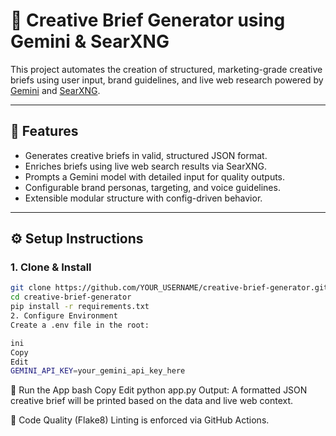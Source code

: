 # 📝 Creative Brief Generator using Gemini & SearXNG

This project automates the creation of structured, marketing-grade creative briefs using user input, brand guidelines, and live web research powered by [Gemini](https://ai.google.dev/) and [SearXNG](https://github.com/searxng/searxng).

---

## 🚀 Features

- Generates creative briefs in valid, structured JSON format.
- Enriches briefs using live web search results via SearXNG.
- Prompts a Gemini model with detailed input for quality outputs.
- Configurable brand personas, targeting, and voice guidelines.
- Extensible modular structure with config-driven behavior.

---

## ⚙️ Setup Instructions

### 1. Clone & Install

```bash
git clone https://github.com/YOUR_USERNAME/creative-brief-generator.git
cd creative-brief-generator
pip install -r requirements.txt
2. Configure Environment
Create a .env file in the root:

ini
Copy
Edit
GEMINI_API_KEY=your_gemini_api_key_here
```

🧪 Run the App
bash
Copy
Edit
python app.py
Output: A formatted JSON creative brief will be printed based on the data and live web context.

🧼 Code Quality (Flake8)
Linting is enforced via GitHub Actions.
